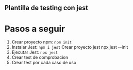 ## Plantilla de testing con jest
# Pasos a seguir
1. Crear proyecto npm: `npm init`
2. Instalar Jest: `npm i jest`
Crear proyecto  jest npx jest --init
3. Ejecutar Jest: `npx jest` 
4. Crear test de comprobacion
5. Crear test por cada caso de uso